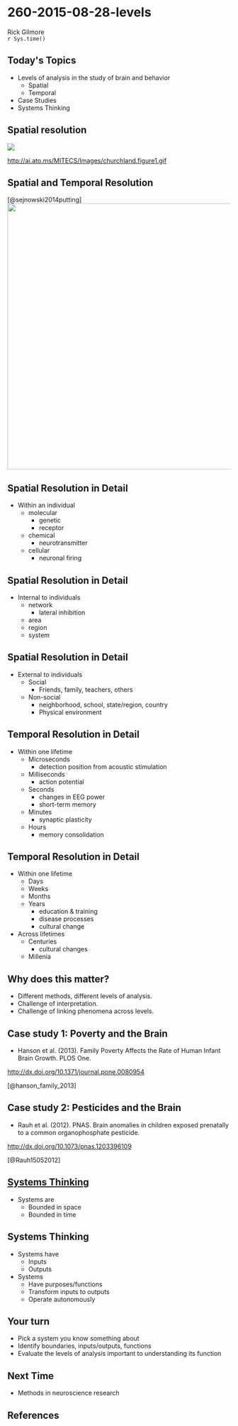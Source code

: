 # 260-2015-08-28-levels
Rick Gilmore  
`r Sys.time()`  

## Today's Topics

- Levels of analysis in the study of brain and behavior
  + Spatial
  + Temporal
- Case Studies
- Systems Thinking

## Spatial resolution

<div class="centered">
<img src="http://ai.ato.ms/MITECS/Images/churchland.figure1.gif"/>

<http://ai.ato.ms/MITECS/Images/churchland.figure1.gif>
</div>

## Spatial and Temporal Resolution

<div class="centered">
[@sejnowski2014putting]

<img src="http://www.nature.com/neuro/journal/v17/n11/images/nn.3839-F1.jpg" width="600px">
</div>

## Spatial Resolution in Detail

- Within an individual
    + molecular
        * genetic
        * receptor
    + chemical
        * neurotransmitter
    + cellular
        * neuronal firing

## Spatial Resolution in Detail

- Internal to individuals
    + network
        * lateral inhibition
    + area
    + region
    + system

## Spatial Resolution in Detail

- External to individuals
    + Social
        * Friends, family, teachers, others
    + Non-social
        * neighborhood, school, state/region, country
        * Physical environment

## Temporal Resolution in Detail

- Within one lifetime
    + Microseconds
        * detection position from acoustic stimulation
    + Milliseconds
        * action potential
    + Seconds
        * changes in EEG power
        * short-term memory
    + Minutes
        * synaptic plasticity
    + Hours
        * memory consolidation

## Temporal Resolution in Detail

- Within one lifetime
    + Days
    + Weeks
    + Months
    + Years
        * education & training
        * disease processes
        * cultural change
- Across lifetimes
    + Centuries
        * cultural changes
    + Millenia

## Why does this matter?

- Different methods, different levels of analysis.
- Challenge of interpretation.
- Challenge of linking phenomena across levels.

## Case study 1: Poverty and the Brain

- Hanson et al. (2013). Family Poverty Affects the Rate of Human Infant Brain Growth. PLOS One. 

<http://dx.doi.org/10.1371/journal.pone.0080954>

[@hanson_family_2013]

## Case study 2: Pesticides and the Brain

- Rauh et al. (2012). PNAS. Brain anomalies in children exposed prenatally to a common organophosphate pesticide. 

<http://dx.doi.org/10.1073/pnas.1203396109>

[@Rauh15052012]

## [Systems Thinking](https://en.wikipedia.org/wiki/Systems_thinking)

- Systems are
    + Bounded in space
    + Bounded in time
  
## Systems Thinking

- Systems have
    + Inputs
    + Outputs
- Systems
    + Have purposes/functions
    + Transform inputs to outputs
    + Operate autonomously
  
## Your turn

- Pick a system you know something about
- Identify boundaries, inputs/outputs, functions
- Evaluate the levels of analysis important to understanding its function

## Next Time

- Methods in neuroscience research

## References
